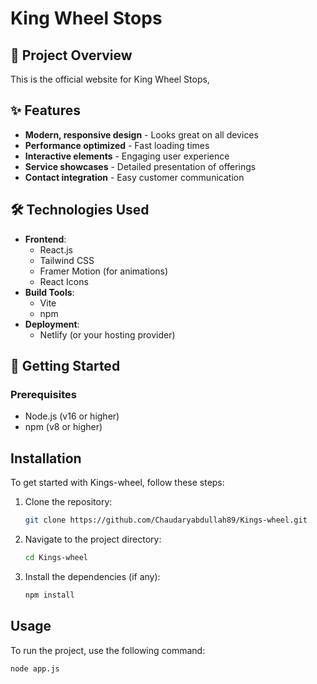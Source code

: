 # King Wheel Stops 



## 🚀 Project Overview
This is the official website for King Wheel Stops, 

## ✨ Features
- **Modern, responsive design** - Looks great on all devices
- **Performance optimized** - Fast loading times
- **Interactive elements** - Engaging user experience
- **Service showcases** - Detailed presentation of offerings
- **Contact integration** - Easy customer communication

## 🛠️ Technologies Used
- **Frontend**: 
  - React.js
  - Tailwind CSS
  - Framer Motion (for animations)
  - React Icons
- **Build Tools**:
  - Vite
  - npm
- **Deployment**:
  - Netlify (or your hosting provider)

## 🚀 Getting Started

### Prerequisites
- Node.js (v16 or higher)
- npm (v8 or higher)


## Installation
To get started with Kings-wheel, follow these steps:

1. Clone the repository:
    ```bash
    git clone https://github.com/Chaudaryabdullah89/Kings-wheel.git
    ```
2. Navigate to the project directory:
    ```bash
    cd Kings-wheel
    ```
3. Install the dependencies (if any):
    ```bash
    npm install
    ```

## Usage
To run the project, use the following command:
```bash
node app.js
